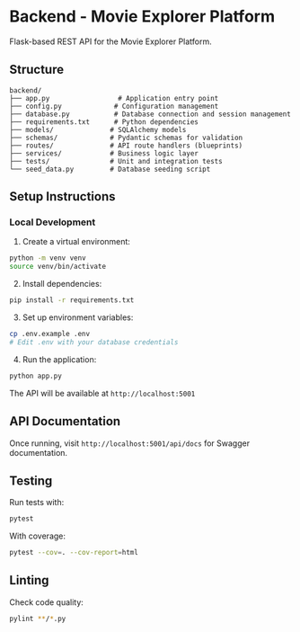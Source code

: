 # Backend - Movie Explorer Platform

Flask-based REST API for the Movie Explorer Platform.

## Structure

```
backend/
├── app.py                 # Application entry point
├── config.py             # Configuration management
├── database.py           # Database connection and session management
├── requirements.txt      # Python dependencies
├── models/              # SQLAlchemy models
├── schemas/             # Pydantic schemas for validation
├── routes/              # API route handlers (blueprints)
├── services/            # Business logic layer
├── tests/               # Unit and integration tests
└── seed_data.py         # Database seeding script
```

## Setup Instructions

### Local Development

1. Create a virtual environment:
```bash
python -m venv venv
source venv/bin/activate
```

2. Install dependencies:
```bash
pip install -r requirements.txt
```

3. Set up environment variables:
```bash
cp .env.example .env
# Edit .env with your database credentials
```

4. Run the application:
```bash
python app.py
```

The API will be available at `http://localhost:5001`

## API Documentation

Once running, visit `http://localhost:5001/api/docs` for Swagger documentation.

## Testing

Run tests with:
```bash
pytest
```

With coverage:
```bash
pytest --cov=. --cov-report=html
```

## Linting

Check code quality:
```bash
pylint **/*.py
```